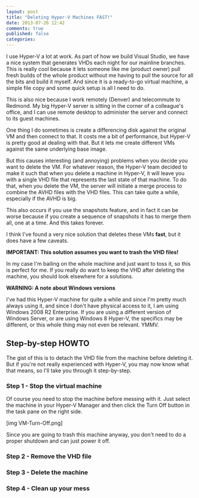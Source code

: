 ```yaml
---
layout: post
title: "Deleting Hyper-V Machines FAST!"
date: 2013-07-26 12:42
comments: true
published: false
categories: 
---
```


I use Hyper-V a lot at work. As part of how we build Visual Studio, we have
a nice system that generates VHDs each night for our mainline branches. 
This is really cool because it lets someone like me (product owner) pull
fresh builds of the whole product without me having to pull the source
for all the bits and build it myself. And since it is a ready-to-go
virtual machine, a simple file copy and some quick setup is all I need to
do.

This is also nice because I work remotely (Denver) and telecommute to
Redmond. My big Hyper-V server is sitting in the corner of a colleague's
office, and I can use remote desktop to administer the server and connect
to its guest machines.

One thing I do sometimes is create a differencing disk against the original
VM and then connect to that. It costs me a bit of performance, but Hyper-V
is pretty good at dealing with that. But it lets me create different VMs
against the same underlying base image.

But this causes interesting (and annoying) problems when you decide you
want to delete the VM. For whatever reason, the Hyper-V team decided to
make it such that when you delete a machine in Hyper-V, it will leave you
with a single VHD file that represents the last state of that machine. To
do that, when you delete the VM, the server will initiate a merge process
to combine the AVHD files with the VHD files. This can take quite a while,
especially if the AVHD is big.

This also occurs if you use the snapshots feature, and in fact it can be
worse because if you create a sequence of snapshots it has to merge them
all, one at a time. And this takes forever.

I think I've found a very nice solution that deletes these VMs **fast**,
but it does have a few caveats.

<!-- more -->

**IMPORTANT: This solution assumes you want to trash the VHD files!** 

In my case I'm bailing on the whole machine and just want to toss it, so 
this is perfect for me. If you really do want to keep the VHD after
deleting the machine, you should look elsewhere for a solutions.

**WARNING: A note about Windows versions**

I've had this Hyper-V machine for quite a while and since I'm pretty
much always using it, and since I don't have physical access to it, I
am using Windows 2008 R2 Enterprise. If you are using a different
version of Windows Server, or are using Windows 8 Hyper-V, the specifics
may be different, or this whole thing may not even be relevant. YMMV.

## Step-by-step HOWTO

The gist of this is to detach the VHD file from the machine before deleting
it. But if you're not really experienced with Hyper-V, you may now know
what that means, so I'll take you through it step-by-step.

### Step 1 - Stop the virtual machine

Of course you need to stop the machine before messing with it. Just select
the machine in your Hyper-V Manager and then click the Turn Off button
in the task pane on the right side.

[img VM-Turn-Off.png]

Since you are going to trash this machine anyway, you don't need to do a
proper shutdown and can just power it off.

### Step 2 - Remove the VHD file
### Step 3 - Delete the machine
### Step 4 - Clean up your mess

